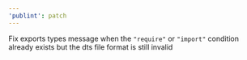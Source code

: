```yaml
---
'publint': patch
---
```


Fix exports types message when the `"require"` or `"import"` condition already exists but the dts file format is still invalid

